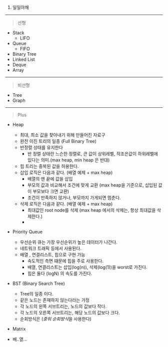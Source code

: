 1. 일일야채

----
> 선형
- Stack
   - LIFO
- Queue
   - FIFO
- Binary Tree
- Linked List
- Deque
- Array 
----
>비선형
- Tree
- Graph
   
----
> Plus
- Heap
  - 최대, 최소 값을 찾아내기 위해 만들어진 자료구
  - 완전 이진 트리의 일종 (Full Binary Tree)
  - 반정렬 상태를 유지한다
    - 반 정렬 상태란 느슨한 정렬로, 큰 값이 상위레벨, 작조은값이 하위레벨에 있다는 의미.(max heap, min heap 은 반대)
  - 힙 트리는 중복된 값을 허용한다.
  - 삽입 로직은 다음과 같다. (배열 예제 + max heap)
    - 배열의 맨 끝에 값을 삽입
    - 부모의 값과 비교해서 조건에 맞게 교환 (max heap을 기준으로, 삽입된 값이 부모보다 크면 교환)
    - 조건이 만족하지 않거나, 부모까지 가게되면 멈춘다.
  - 삭제 로직은 다음과 같다. (배열 예제 + max heap)
    - 최대값인 root node를 삭제 (max heap 에서의 삭제는, 항상 최대값을 삭제한다.)
    - 
- Priority Queue
  - 우선순위 큐는 가장 우선순위가 높은 데이터가 나간다.
  - 네트워크 트래픽 등에서 사용된다.
  - 배열 , 연결리스트, 힙으로 구현 가능
    - 속도적인 측면 떄문에 힙을 주로 사용한다.
    - 배열, 연결리스트는 삽입(log(n)), 삭제(log(1))을 worst로 가진다.
    - 힙은 둘다 (logN) 의 속도를 가진다.
  
- BST (Binary Search Tree)
  - Tree의 일종 이다.
  - 같은 노드는 존재하지 않는다라는 가정
  - 각 노드의 왼쪽 서브트리는, 노드의 값보다 작다.
  - 각 노드의 오른쪽 서브트리는, 해당 노드의 값보다 크다.
  - 순회방식은 (*중위 순회방식*을 사용한다) 
- Matrix
 - 배..열...